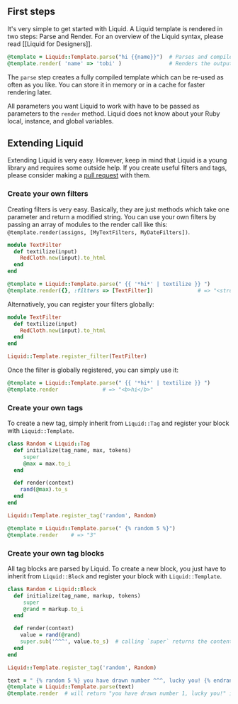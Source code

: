 ## First steps

It's very simple to get started with Liquid.  A Liquid template is rendered in
two steps: Parse and Render.  For an overview of the Liquid syntax, please read
[[Liquid for Designers]].

```ruby
@template = Liquid::Template.parse("hi {{name}}")  # Parses and compiles the template
@template.render( 'name' => 'tobi' )               # Renders the output => "hi tobi"
```

The `parse` step creates a fully compiled template which can be re-used as often
as you like.  You can store it in memory or in a cache for faster rendering
later.

All parameters you want Liquid to work with have to be passed as parameters to
the `render` method.  Liquid does not know about your Ruby local, instance, and
global variables.

## Extending Liquid

Extending Liquid is very easy.  However, keep in mind that Liquid is a young
library and requires some outside help.  If you create useful filters and tags,
please consider making a [pull request](https://github.com/Shopify/liquid/pulls)
with them.

### Create your own filters

Creating filters is very easy.  Basically, they are just methods which take one
parameter and return a modified string.  You can use your own filters by passing
an array of modules to the render call like this: `@template.render(assigns,
[MyTextFilters, MyDateFilters])`.

```ruby
module TextFilter
  def textilize(input)
    RedCloth.new(input).to_html
  end
end
```

```ruby
@template = Liquid::Template.parse(" {{ '*hi*' | textilize }} ")
@template.render({}, :filters => [TextFilter])              # => "<strong>hi</strong>"
```

Alternatively, you can register your filters globally:

```ruby
module TextFilter
  def textilize(input)
    RedCloth.new(input).to_html
  end
end

Liquid::Template.register_filter(TextFilter)
```

Once the filter is globally registered, you can simply use it:

```ruby
@template = Liquid::Template.parse(" {{ '*hi*' | textilize }} ")
@template.render              # => "<b>hi</b>"
```

### Create your own tags

To create a new tag, simply inherit from `Liquid::Tag` and register your block
with `Liquid::Template`.

```ruby
class Random < Liquid::Tag
  def initialize(tag_name, max, tokens)
     super
     @max = max.to_i
  end

  def render(context)
    rand(@max).to_s
  end
end

Liquid::Template.register_tag('random', Random)
```

```ruby
@template = Liquid::Template.parse(" {% random 5 %}")
@template.render    # => "3"
```

### Create your own tag blocks

All tag blocks are parsed by Liquid.  To create a new block, you just have to
inherit from `Liquid::Block` and register your block with `Liquid::Template`.

```ruby
class Random < Liquid::Block
  def initialize(tag_name, markup, tokens)
     super
     @rand = markup.to_i
  end

  def render(context)
    value = rand(@rand)
    super.sub('^^^', value.to_s)  # calling `super` returns the content of the block
  end
end

Liquid::Template.register_tag('random', Random)
```

```ruby
text = " {% random 5 %} you have drawn number ^^^, lucky you! {% endrandom %} "
@template = Liquid::Template.parse(text)
@template.render  # will return "you have drawn number 1, lucky you!" in 20% of cases
```